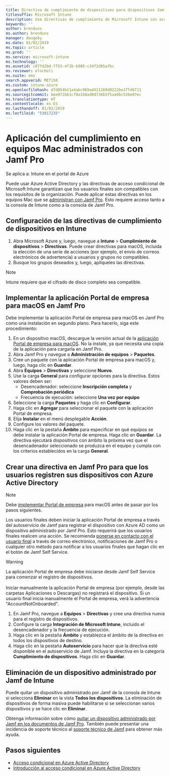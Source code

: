 ```yaml
---
title: Directiva de cumplimiento de dispositivos para dispositivos Jamf | Microsoft Intune
titlesuffix: Microsoft Intune
description: Use directivas de cumplimiento de Microsoft Intune con acceso condicional de Azure Active Directory para ayudar a proteger los dispositivos administrados por Jamf.
keywords: ''
author: brenduns
ms.author: brenduns
manager: dougeby
ms.date: 01/02/2019
ms.topic: article
ms.prod: ''
ms.service: microsoft-intune
ms.technology: ''
ms.assetid: c87fd2bd-7f53-4f1b-b985-c34f2d85a7bc
ms.reviewer: elocholi
ms.suite: ems
search.appverid: MET150
ms.custom: intune-azure
ms.openlocfilehash: d7d054b11a4abc969ad411169d0222be37fd6711
ms.sourcegitcommit: bee072b61cf8a1b8ad8d736b5f5aa9bc526e07ec
ms.translationtype: HT
ms.contentlocale: es-ES
ms.lasthandoff: 01/02/2019
ms.locfileid: "53817235"
---
```

# <a name="enforce-compliance-on-macs-managed-with-jamf-pro"></a>Aplicación del cumplimiento en equipos Mac administrados con Jamf Pro

Se aplica a: Intune en el portal de Azure

Puede usar Azure Active Directory y las directivas de acceso condicional de Microsoft Intune garantizan que los usuarios finales son compatibles con los requisitos de la organización. Puede aplicar estas directivas en los equipos Mac que se [administran con Jamf Pro](conditional-access-integrate-jamf.md). Esto requiere acceso tanto a la consola de Intune como a la consola de Jamf Pro.

## <a name="set-up-device-compliance-policies-in-intune"></a>Configuración de las directivas de cumplimiento de dispositivos en Intune

1. Abra Microsoft Azure y, luego, navegue a **Intune** > **Cumplimiento de dispositivos** > **Directivas**. Puede crear directivas para macOS, incluida la elección de una serie de acciones (por ejemplo, el envío de correos electrónicos de advertencia) a usuarios y grupos no compatibles.
2. Busque los grupos deseados y, luego, aplíqueles las directivas.

> [!Note]
> Intune requiere que el cifrado de disco completo sea compatible.

## <a name="deploy-the-company-portal-app-for-macos-in-jamf-pro"></a>Implementar la aplicación Portal de empresa para macOS en Jamf Pro

Debe implementar la aplicación Portal de empresa para macOS en Jamf Pro como una instalación en segundo plano. Para hacerlo, siga este procedimiento:

1. En un dispositivo macOS, descargue la versión actual de la [aplicación Portal de empresa para macOS](https://go.microsoft.com/fwlink/?linkid=862280). No la instale, ya que necesita una copia de la aplicación para cargarla en Jamf Pro.
2. Abra Jamf Pro y navegue a **Administración de equipos** > **Paquetes**.
3. Cree un paquete con la aplicación Portal de empresa para macOS y, luego, haga clic en **Guardar**.
4. Abra **Equipos** > **Directivas** y seleccione **Nuevo**.
5. Use la carga **General** para configurar opciones para la directiva. Estos valores deben ser:
   - Desencadenador: seleccione **Inscripción completa** y **Comprobación periódica**
   - Frecuencia de ejecución: seleccione **Una vez por equipo**
6. Seleccione la carga **Paquetes** y haga clic en **Configurar**.
7. Haga clic en **Agregar** para seleccionar el paquete con la aplicación Portal de empresa.
8. Elija **Instalar** en el menú desplegable **Acción**.
9. Configure los valores del paquete.
10. Haga clic en la pestaña **Ámbito** para especificar en qué equipos se debe instalar la aplicación Portal de empresa. Haga clic en **Guardar**. La directiva ejecutará dispositivos con ámbito la próxima vez que el desencadenador seleccionado se produzca en el equipo y cumpla con los criterios establecidos en la carga **General**.

## <a name="create-a-policy-in-jamf-pro-to-have-users-register-their-devices-with-azure-active-directory"></a>Crear una directiva en Jamf Pro para que los usuarios registren sus dispositivos con Azure Active Directory

> [!NOTE]
> Debe [implementar Portal de empresa](conditional-access-assign-jamf.md#deploy-the-company-portal-app-for-macos-in-jamf-pro) para macOS antes de pasar por los pasos siguientes.  

Los usuarios finales deben iniciar la aplicación Portal de empresa a través del autoservicio de Jamf para registrar el dispositivo con Azure AD como un dispositivo administrado por Jamf Pro. Esto requerirá que los usuarios finales realicen una acción. Se recomienda [ponerse en contacto con el usuario final](end-user-educate.md) a través de correo electrónico, notificaciones de Jamf Pro o cualquier otro método para notificar a los usuarios finales que hagan clic en el botón de Jamf Self Service.

> [!WARNING]
> La aplicación Portal de empresa debe iniciarse desde Jamf Self Service para comenzar el registro de dispositivos. <br><br>Iniciar manualmente la aplicación Portal de empresa (por ejemplo, desde las carpetas Aplicaciones o Descargas) no registrará el dispositivo. Si un usuario final inicia manualmente el Portal de empresa, verá la advertencia "AccountNotOnboarded".

1. En Jamf Pro, navegue a **Equipos** > **Directivas** y cree una directiva nueva para el registro de dispositivos.
2. Configure la carga **Integración de Microsoft Intune**, incluido el desencadenador y la frecuencia de ejecución.
3. Haga clic en la pestaña **Ámbito** y establezca el ámbito de la directiva en todos los dispositivos de destino.
4. Haga clic en la pestaña **Autoservicio** para hacer que la directiva esté disponible en el autoservicio de Jamf. Incluya la directiva en la categoría **Cumplimiento de dispositivos**. Haga clic en **Guardar**.

## <a name="removing-a-jamf-managed-device-from-intune"></a>Eliminación de un dispositivo administrado por Jamf de Intune

Puede quitar un dispositivo administrado por Jamf de la consola de Intune si selecciona **Eliminar** en la vista **Todos los dispositivos**. La eliminación de dispositivos de forma masiva puede habilitarse si se seleccionan varios dispositivos y se hace clic en **Eliminar**.

Obtenga información sobre cómo [quitar un dispositivo administrado por Jamf en los documentos de Jamf Pro](https://www.jamf.com/jamf-nation/articles/80/unmanaging-computers-while-preserving-their-inventory-information). También puede presentar una incidencia de soporte técnico al [soporte técnico de Jamf](https://www.jamf.com/support/) para obtener más ayuda. 

## <a name="next-steps"></a>Pasos siguientes

- [Acceso condicional en Azure Active Directory](https://docs.microsoft.com/azure/active-directory/active-directory-conditional-access-azure-portal)
- [Introducción al acceso condicional en Azure Active Directory](https://docs.microsoft.com/azure/active-directory/active-directory-conditional-access-azure-portal-get-started)
